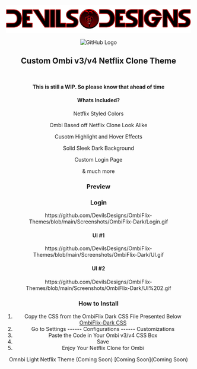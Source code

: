 <div align="center">
  <img src="https://github.com/DevilsDesigns/Jellyfin-DarkFlix-Theme/blob/main/Logos/DevilsDesigns-Logo-Github.png?raw=true" height="75" width="500"><br>



![GitHub Logo](https://github.com/DevilsDesigns/OmbiFlix-Themes/blob/main/Screenshots/OmbiFlix-Dark/OmbiFlix-Logo.png)<br>


<div align="center">
<h2>Custom Ombi v3/v4 Netflix Clone Theme</h2> <br>


<div align="center">


**This is still a WIP. So please know that ahead of time**<br>




</div>



<div align="center">
<h4>Whats Included?</h4>
 
 Netflix Styled Colors<br>
 
 
 Ombi Based off Netflix Clone Look Alike<br>
 
 
 Cusotm Highlight and Hover Effects<br>
 
 
 Solid Sleek Dark Background<br>
 
 
 Custom Login Page<br>
 
 
 & much more<br>

</div>



<div align="center"><h3>Preview</h3>



<h3>Login</h3>
https://github.com/DevilsDesigns/OmbiFlix-Themes/blob/main/Screenshots/OmbiFlix-Dark/Login.gif<br>



<h4>UI #1</h4>
https://github.com/DevilsDesigns/OmbiFlix-Themes/blob/main/Screenshots/OmbiFlix-Dark/UI.gif<br>




<h4>UI #2</h4>
https://github.com/DevilsDesigns/OmbiFlix-Themes/blob/main/Screenshots/OmbiFlix-Dark/UI%202.gif<br>




 
<h3>How to Install</h3>


 1. Copy the CSS from the OmbiFlix Dark CSS File Presented Below <br>
 [OmbiFlix-Dark CSS](https://github.com/DevilsDesigns/OmbiFlix-Themes/blob/main/OmbiFlix-Dark/OmbiFlix-Dark.css) <br>
 2. Go to Settings ------ Configurations ------ Customizations <br>
 3. Paste the Code in Your Ombi v3/v4 CSS Box <br>
 4. Save <br>
 5. Enjoy Your Netflix Clone for Ombi<br>

</div>



<div align="center">
  Omnbi Light Netflix Theme (Coming Soon)
[Coming Soon](Coming Soon)
  </div>
